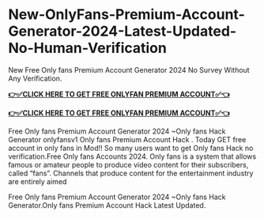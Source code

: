 # New-OnlyFans-Premium-Account-Generator-2024-Latest-Updated-No-Human-Verification

New Free Only fans Premium Account Generator 2024 No Survey Without Any Verification.

**[👉✅CLICK HERE TO GET FREE ONLYFAN PREMIUM ACCOUNT✅👈](https://tinyurl.com/freeonlyfans25)**

**[👉✅CLICK HERE TO GET FREE ONLYFAN PREMIUM ACCOUNT✅👈](https://tinyurl.com/freeonlyfans25)**

Free Only fans Premium Account Generator 2024 ~Only fans Hack Generator onlyfansv1 Only fans Premium Account Hack . Today GET free account in only fans in Mod!! So many users want to get Only fans Hack no verification.Free Only fans Accounts 2024. Only fans is a system that allows famous or amateur people to produce video content for their subscribers, called “fans”. Channels that produce content for the entertainment industry are entirely aimed

Free Only fans Premium Account Generator 2024 ~Only fans Hack Generator.Only fans Premium Account Hack Latest Updated.

